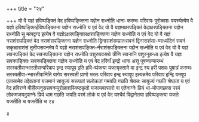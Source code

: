 +++
title = "२४"

+++
यो वै यज्ञं हविष्पङ्क्तिं वेद हविष्पङ्क्तिना यज्ञेन राध्नोति धानाः
करम्भः परिवापः पुरोळाशः पयस्येत्येष वै यज्ञो
हविष्पङ्क्तिर्हविष्पङ्क्तिना यज्ञेन
राध्नोति य एवं वेद यो वै यज्ञमक्षरपङ्क्तिं वेदाक्षरपङ्क्तिना
यज्ञेन राध्नोति सु मत्पद्वग्द इत्येष वै
यज्ञोऽक्षरपङ्क्तिरक्षरपङ्क्तिना
यज्ञेन राध्नोति य एवं वेद यो वै यज्ञं नराशंसपङ्क्तिं वेद नराशंसपङ्क्तिना
यज्ञेन राध्नोति द्विनाराशंसम्प्रातःसवनं द्विनाराशंसा-म्माध्यंदिनं सवनं
सकृन्नाराशंसं तृतीयसवनमेष वै यज्ञो नराशंसपङ्क्ति-र्नराशंसपङ्क्तिना
यज्ञेन राध्नोति य एवं वेद यो वै यज्ञं सवनपङ्क्तिं वेद सवनपङ्क्तिना
यज्ञेन राध्नोति पशुरुपवसथे त्रीणि सवनानि पशुरनूबन्ध्य इत्येष वै
यज्ञः सवनपङ्क्तिः सवनपङ्क्तिना यज्ञेन राध्नोति य एवं वेद
हरिवाँ इन्द्रो धाना अत्तु पूषण्वान्करम्भं
सरस्वतीवान्भारतीवान्परिवाप इन्द्र
स्यापूप इति हवि-ष्पंक्त्या यजत्यृक्सामे वा इन्द्र स्य हरी पशवः
पूषान्नं करम्भः सरस्वतीवा-न्भारतीवानिति वागेव सरस्वती
प्राणो भरतः परिवाप इन्द्र स्यापूप इत्यन्नमेव परिवाप इन्द्रि यमपूप
एतासामेव तद्देवतानां यजमानं सायुज्यं सरूपतां सलोकतां गमयति गछति
श्रेयसः सायुज्यं गछति श्रेष्ठतां य एवं वेद हविरग्ने
वीहीत्यनुससवनम्पुरोळाशस्विष्टकृतो यजत्यवत्सारो वा
एतेनाग्नेः प्रियं धा-मोपागछत्स परमं लोकमजयदुपाग्नेः
प्रियं धाम गछति जयति परमं लोकं य एवं वेद यश्चैवं विद्वानेतया
हविष्पङ्क्त्या यजते यजतीति च यजतीति च २४


   


३

 